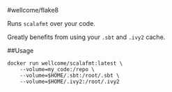 #wellcome/flake8

Runs `scalafmt` over your code.

Greatly benefits from using your `.sbt` and `.ivy2` cache.

##Usage

```
docker run wellcome/scalafmt:latest \
    --volume=my_code:/repo \
    --volume=$HOME/.sbt:/root/.sbt \
    --volume=$HOME/.ivy2:/root/.ivy2
```
